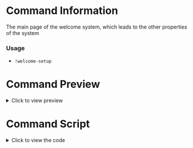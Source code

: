 # Command Information
The main page of the welcome system, which leads to the other properties of the system
### Usage
+ `!welcome-setup`
# Command Preview
<details><summary>Click to view preview</summary>
  
![Screenshot_20231109-235504~2](https://github.com/Kemi-Rawr/BDFD-Articles/assets/111205130/456649ec-a9f5-44f8-bf46-59036d107a8b)
</details>

# Command Script

<details><summary>Click to view the code<br></summary>

> [!NOTE]
> Press the copy button to immediately copy all the code at once

> [!IMPORTANT]
> Join the **[Official BDFD Server](https://discord.gg/botdesigner)** in case of any issues/questions

  
```
$nomention
$jsonParse[$getUserVar[wlc-set;$botID]]
$title[Welcome System Setup]
$description[Setup the welcome system on **$serverName[$guildID]**]
$addField[Welcome Channel;The channel where the **Welcome Message** will be sent]
$addField[Welcome Message;The welcome message, which supports embed and is fully customizable]
$addField[Additional Features;Other features such as autoroles, ignore bots, dm user, etc]
$footer[Welcome module: $trimSpace[$if[$json[e]==0] 🔴 disabled $else 🟢 enabled $endif]]
$color[#2E9CFF]
$addButton[no;wlc-toggle_$authorID;$if[$json[e]==0] Enable $else Disable $endif;$if[$json[e]==0] success $else danger $endif]
$addButton[no;wlc-view_$authorID;View Setup;secondary]
$addButton[no;wlc-reset_$authorID;Reset;danger]
$newSelectMenu[wlc-setup-uwu;1;1]
$addSelectMenuOption[wlc-setup-uwu;Welcome Channel;wlc-chan_$authorID;Interact to set/edit the Welcome Channel]
$addSelectMenuOption[wlc-setup-uwu;Welcome Message;wlc-msg_$authorID;Interact to set/edit the Welcome Message]
$addSelectMenuOption[wlc-setup-uwu;Additional Features;wlc-misc_$authorID;Interact to view the Additional Features page]
```
</details>
